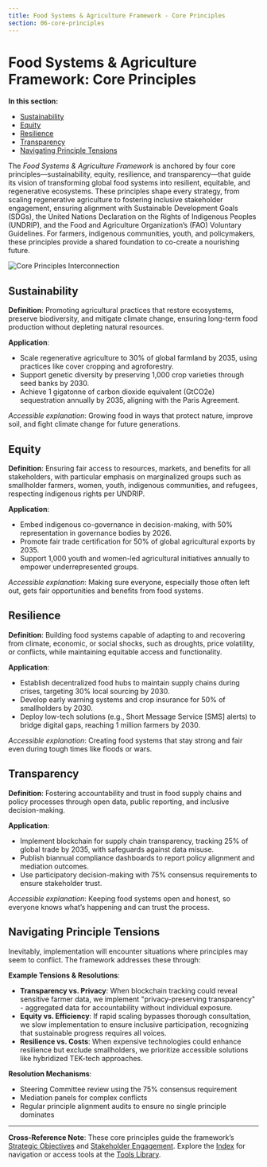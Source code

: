 ```yaml
---
title: Food Systems & Agriculture Framework - Core Principles
section: 06-core-principles
---
```


# Food Systems & Agriculture Framework: Core Principles

**In this section:**
- [Sustainability](#sustainability)
- [Equity](#equity)
- [Resilience](#resilience)
- [Transparency](#transparency)
- [Navigating Principle Tensions](#navigating-principle-tensions)

The *Food Systems & Agriculture Framework* is anchored by four core principles—sustainability, equity, resilience, and transparency—that guide its vision of transforming global food systems into resilient, equitable, and regenerative ecosystems. These principles shape every strategy, from scaling regenerative agriculture to fostering inclusive stakeholder engagement, ensuring alignment with Sustainable Development Goals (SDGs), the United Nations Declaration on the Rights of Indigenous Peoples (UNDRIP), and the Food and Agriculture Organization’s (FAO) Voluntary Guidelines. For farmers, indigenous communities, youth, and policymakers, these principles provide a shared foundation to co-create a nourishing future.

![Core Principles Interconnection](/images/frameworks/food-systems/core-principles-diagram.svg)

## <a id="sustainability"></a>Sustainability
**Definition**: Promoting agricultural practices that restore ecosystems, preserve biodiversity, and mitigate climate change, ensuring long-term food production without depleting natural resources.

**Application**:
- Scale regenerative agriculture to 30% of global farmland by 2035, using practices like cover cropping and agroforestry.
- Support genetic diversity by preserving 1,000 crop varieties through seed banks by 2030.
- Achieve 1 gigatonne of carbon dioxide equivalent (GtCO2e) sequestration annually by 2035, aligning with the Paris Agreement.

*Accessible explanation*: Growing food in ways that protect nature, improve soil, and fight climate change for future generations.

## <a id="equity"></a>Equity
**Definition**: Ensuring fair access to resources, markets, and benefits for all stakeholders, with particular emphasis on marginalized groups such as smallholder farmers, women, youth, indigenous communities, and refugees, respecting indigenous rights per UNDRIP.

**Application**:
- Embed indigenous co-governance in decision-making, with 50% representation in governance bodies by 2026.
- Promote fair trade certification for 50% of global agricultural exports by 2035.
- Support 1,000 youth and women-led agricultural initiatives annually to empower underrepresented groups.

*Accessible explanation*: Making sure everyone, especially those often left out, gets fair opportunities and benefits from food systems.

## <a id="resilience"></a>Resilience
**Definition**: Building food systems capable of adapting to and recovering from climate, economic, or social shocks, such as droughts, price volatility, or conflicts, while maintaining equitable access and functionality.

**Application**:
- Establish decentralized food hubs to maintain supply chains during crises, targeting 30% local sourcing by 2030.
- Develop early warning systems and crop insurance for 50% of smallholders by 2030.
- Deploy low-tech solutions (e.g., Short Message Service [SMS] alerts) to bridge digital gaps, reaching 1 million farmers by 2030.

*Accessible explanation*: Creating food systems that stay strong and fair even during tough times like floods or wars.

## <a id="transparency"></a>Transparency
**Definition**: Fostering accountability and trust in food supply chains and policy processes through open data, public reporting, and inclusive decision-making.

**Application**:
- Implement blockchain for supply chain transparency, tracking 25% of global trade by 2035, with safeguards against data misuse.
- Publish biannual compliance dashboards to report policy alignment and mediation outcomes.
- Use participatory decision-making with 75% consensus requirements to ensure stakeholder trust.

*Accessible explanation*: Keeping food systems open and honest, so everyone knows what’s happening and can trust the process.

## <a id="navigating-principle-tensions"></a>Navigating Principle Tensions

Inevitably, implementation will encounter situations where principles may seem to conflict. The framework addresses these through:

**Example Tensions & Resolutions**:
- **Transparency vs. Privacy**: When blockchain tracking could reveal sensitive farmer data, we implement "privacy-preserving transparency" - aggregated data for accountability without individual exposure.
- **Equity vs. Efficiency**: If rapid scaling bypasses thorough consultation, we slow implementation to ensure inclusive participation, recognizing that sustainable progress requires all voices.
- **Resilience vs. Costs**: When expensive technologies could enhance resilience but exclude smallholders, we prioritize accessible solutions like hybridized TEK-tech approaches.

**Resolution Mechanisms**:
- Steering Committee review using the 75% consensus requirement
- Mediation panels for complex conflicts
- Regular principle alignment audits to ensure no single principle dominates

---

**Cross-Reference Note**: These core principles guide the framework’s [Strategic Objectives](/frameworks/docs/implementation/food-systems#07-strategic-objectives) and [Stakeholder Engagement](/frameworks/docs/implementation/food-systems#05-stakeholder-engagement). Explore the [Index](/frameworks/docs/implementation/food-systems) for navigation or access tools at the [Tools Library](/frameworks/tools/food-systems).
